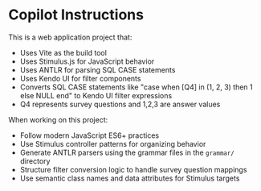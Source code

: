# Copilot Instructions

<!-- Use this file to provide workspace-specific custom instructions to Copilot. For more details, visit https://code.visualstudio.com/docs/copilot/copilot-customization#_use-a-githubcopilotinstructionsmd-file -->

This is a web application project that:
- Uses Vite as the build tool
- Uses Stimulus.js for JavaScript behavior
- Uses ANTLR for parsing SQL CASE statements  
- Uses Kendo UI for filter components
- Converts SQL CASE statements like "case when [Q4] in (1, 2, 3) then 1 else NULL end" to Kendo UI filter expressions
- Q4 represents survey questions and 1,2,3 are answer values

When working on this project:
- Follow modern JavaScript ES6+ practices
- Use Stimulus controller patterns for organizing behavior
- Generate ANTLR parsers using the grammar files in the `grammar/` directory
- Structure filter conversion logic to handle survey question mappings
- Use semantic class names and data attributes for Stimulus targets
